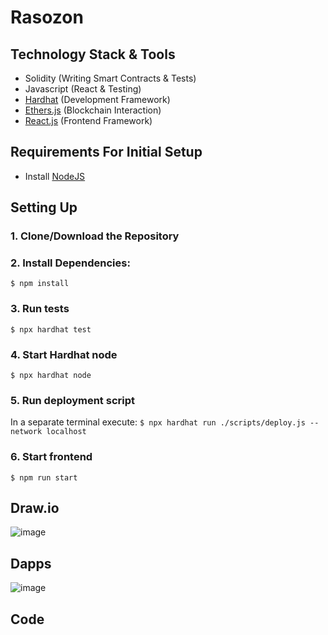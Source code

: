 # Rasozon

## Technology Stack & Tools

- Solidity (Writing Smart Contracts & Tests)
- Javascript (React & Testing)
- [Hardhat](https://hardhat.org/) (Development Framework)
- [Ethers.js](https://docs.ethers.io/v5/) (Blockchain Interaction)
- [React.js](https://reactjs.org/) (Frontend Framework)

## Requirements For Initial Setup
- Install [NodeJS](https://nodejs.org/en/)

## Setting Up
### 1. Clone/Download the Repository

### 2. Install Dependencies:
`$ npm install`

### 3. Run tests
`$ npx hardhat test`

### 4. Start Hardhat node
`$ npx hardhat node`

### 5. Run deployment script
In a separate terminal execute:
`$ npx hardhat run ./scripts/deploy.js --network localhost`

### 6. Start frontend
`$ npm run start`

## Draw.io
![image](https://github.com/Sourabh-Kumar04/Rasozon/assets/155216316/95411e24-9b40-4b7f-8473-1c2142eca601)

## Dapps
![image](https://github.com/Sourabh-Kumar04/Rasozon/assets/155216316/29ffba82-553f-4b95-8615-105244073f5a)

## Code
[](https://reactjs.org/)



